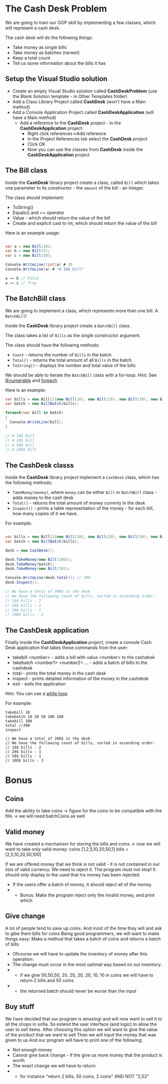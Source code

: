 # The Cash Desk Problem

We are going to train our OOP skill by implementing a few classes, which will represent a cash desk.

The cash desk will do the following things:

* Take money as single bills
* Take money as batches (пачки!)
* Keep a total count
* Tell us some information about the bills it has

## Setup the Visual Studio solution

* Create an empty Visual Studio solution called **CashDeskProblem** (use the Blank Solution template - in Other Templates folder)
* Add a Class Library Project called **CashDesk** (won't have a Main method)
* Add a Console Application Project called **CashDeskApplication** (will have a Main method)
  * Add a reference to the **CashDesk** project - in the **CashDeskApplication** project:
    * Right click references->Add reference
    * In the Project References tab select the **CashDesk** project
    * Click OK
    * Now you can use the classes from **CashDesk** inside the **CashDeskApplication** project

## The Bill class

Inside the **CashDesk** library project create a class, called `Bill` which takes one parameter to its constructor - the `amount` of the bill - an integer.

The class should implement:

* ToString()
* Equals() and == operator
* Value - which should return the value of the bill
* Create and explicit cast to int, which should return the value of the bill

Here is an example usage:

```csharp

var a = new Bill(10);
var b = new Bill(5);
var c = new Bill(10);

Console.WriteLine((int)a) # 10
Console.WriteLine(a) # "A 10$ bill"

a == b // False
a == c // True

```


## The BatchBill class

We are going to implement a class, which represents more than one bill. A `BatchBill`!

Inside the **CashDesk** library project create a `BatchBill` class.

The class takes a list of `Bills` as the single constructor argument.

The class should have the following methods:

* `Count` - returns the number of `Bills` in the batch
* `Total()` - returns the total amount of all `Bills` in the batch
* `ToString()` - displays the number and total value of the bills

We should be able to iterate the `BatchBill` class with a for-loop.
Hint: See [IEnumerable](https://msdn.microsoft.com/en-us/library/system.collections.ienumerable%28v=vs.110%29.aspx) and [foreach](https://msdn.microsoft.com/en-us/library/ttw7t8t6.aspx)

Here is an example:

```csharp
var bills = new Bill[]{new Bill(10), new Bill(20), new Bill(50), new Bill(100)}
var batch = new BillBatch(bills);

foreach(var bill in batch)
{
  Console.WriteLine(bill);
}

// A 10$ bill
// A 20$ bill
// A 50$ bill
// A 100$ bill
```

## The CashDesk classs

Inside the **CashDesk** library project implement a `CashDesk` class, which has the following methods:

* `TakeMoney(money)`, where `money` can be either `Bill` or `BatchBill` class - adds money to the cash desk
* `Total()` - returns the total amount of money currenly in the desk
* `Inspect()` - prints a table representation of the money - for each bill, how many copies of it we have.

For example:

```csharp

var bills = new Bill[]{new Bill(10), new Bill(20), new Bill(50), new Bill(100), new Bill(100)}
var batch = new BillBatch(bills);

desk = new CashDesk();

desk.TakeMoney(new Bill(100));
desk.TakeMoney(batch);
desk.TakeMoney(new Bill(10));

Console.WriteLine(desk.total()) // 390
desk.Inspect();

// We have a total of 390$ in the desk
// We have the following count of bills, sorted in ascending order:
// 10$ bills - 2
// 20$ bills - 1
// 50$ bills - 1
// 100$ bills - 3

```

## The CashDesk application

Finally inside the **CashDeskApplication** project, create a console Cash Desk application that takes these commands from the user:

* takebill \<number> - adds a bill with value \<number> to the cashdesk
* takebatch \<number1> \<number2> ... - adds a batch of bills to the cashdesk
* total - prints the total money in the cash desk
* inspect - prints detailed information of the money in the cashdesk
* exit - exits the application

Hint: You can use a [while loop](http://stackoverflow.com/questions/18007246/user-input-commands-in-console-application/18007396#18007396)

For example:
```
takebill 10
takebatch 10 20 50 100 100
takebill 100
total //390
inspect

// We have a total of 390$ in the desk
// We have the following count of bills, sorted in ascending order:
// 10$ bills - 2
// 20$ bills - 1
// 50$ bills - 1
// 100$ bills - 3
```


# Bonus
## Coins
Add the ability to take coins -> figure for the coins to be compatible with the fills -> we will need batchCoins as well

## Valid money
We have created a mechanism for storing the bills and coins -> now we will want to take only valid money:
coins [1,2,5,10,20,50,1]
bills = [2,5,10,20,50,100]

If we are offered money that we think is not valid - it is not contained in our lists of valid currency. We need to reject it.
The program must not stop! It should only display to the used that his money has been rejected.
* If the users offer a batch of money, it should reject all of the money.
* * Bonus: Make the program reject only the invalid money, and print which 

## Give change
A lot of people tend to save up coins. And most of the time they will and ask to gibe them bills for coins
Being good programmers, we will want to make things easy:
Make a method that takes a batch of coins and returns a batch of bills 
* Ofcourse we will have to update the inventory of money after this operation: 
* The change must occur in the most optimal way based on out inventory:
* * if we give 50,50,50, 20, 20, 20, 20, 10, 10 in coins we will have to return 2 bills and 50 coins 
* * the returned batch should never be  worse than the input

## Buy stuff
We have decided that our program is amazing! and will now want to sell it to all the shops in sofia.
So extend the user interface (and logic) to allow the user to sell items.
After choosing this option we will want to give the value of the product that we want to sell
Then we will input the money that was given to us
And our program will have to print one of the following:
* Not enough money
* Cannot give back change - if the give us more money that the product is worth
* The exact change we will have to return:
* * for instance "return 2 bills, 50 coins, 2 coins" AND NOT "2,52"
